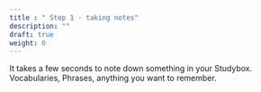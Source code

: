```yaml
---
title : " Step 1 - taking notes"
description: ""
draft: true
weight: 0
---
```


It takes a few seconds to note down something in your Studybox. Vocabularies, Phrases, anything you want to remember.